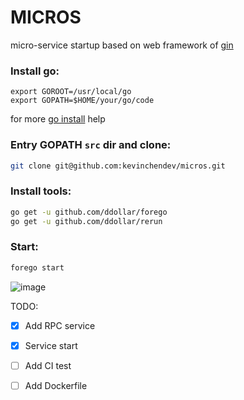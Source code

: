 MICROS
======

micro-service startup based on web framework of [gin](https://github.com/gin-gonic/gin)


### Install go:

````shell
export GOROOT=/usr/local/go
export GOPATH=$HOME/your/go/code
````
for more [go install](https://golang.org/doc/install#install) help

### Entry GOPATH ```src``` dir and clone:

````sh
git clone git@github.com:kevinchendev/micros.git
````

### Install tools:

````sh
go get -u github.com/ddollar/forego
go get -u github.com/ddollar/rerun
````

### Start:

````sh
forego start
````

![image](http://7xr6xv.com1.z0.glb.clouddn.com/github/mircos/start.png)

TODO:

- [x] Add RPC service
- [x] Service start
- [ ] Add CI test
- [ ] Add Dockerfile



